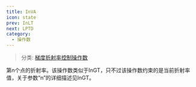 ```yaml
---
title: InVA
icon: state
prev: InLT
next: LPTD
category:
  - 操作数
---
```


> 分类: [梯度折射率控制操作数](/hb/operands/135/894/  "Zemax 操作数 梯度折射率控制操作数")

第n个点的折射率。该操作数类似于InGT，只不过该操作数约束的是当前折射率值，关于参数“n”的详细描述见InGT。